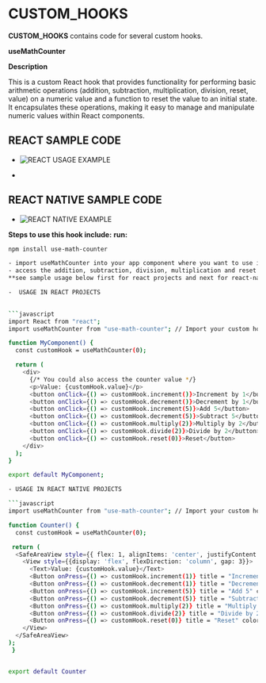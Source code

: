 # CUSTOM_HOOKS

**CUSTOM_HOOKS** contains code for several custom hooks.

**useMathCounter**

**Description**

This is a custom React hook that provides functionality for performing basic arithmetic operations (addition, subtraction, multiplication, division, reset, value) on a numeric value and a function to reset the value to an initial state. It encapsulates these operations, making it easy to manage and manipulate numeric values within React components.

**REACT SAMPLE CODE**
- 
- ![REACT USAGE EXAMPLE](https://github.com/Atinuke-Manuels/CUSTOM_HOOKS/assets/114990557/529bf82c-930a-4801-862c-b29a1acd7c40)

-
**REACT NATIVE SAMPLE CODE**
- 
- ![REACT NATIVE EXAMPLE](https://github.com/Atinuke-Manuels/CUSTOM_HOOKS/assets/114990557/ee14e287-6f9f-48d1-b012-d7878caaa1d6)

**Steps to use this hook include:**
**run:** 
```bash
npm install use-math-counter

- import useMathCounter into your app component where you want to use it
- access the addition, subtraction, division, multiplication and reset functions embedded.
**see sample usage below first for react projects and next for react-native/expo projects**

-  USAGE IN REACT PROJECTS

  
```javascript
import React from "react";
import useMathCounter from "use-math-counter"; // Import your custom hook

function MyComponent() {
  const customHook = useMathCounter(0);

  return (
    <div>
      {/* You could also access the counter value */}
      <p>Value: {customHook.value}</p>
      <button onClick={() => customHook.increment()}>Increment by 1</button>
      <button onClick={() => customHook.decrement()}>Decrement by 1</button>
      <button onClick={() => customHook.increment(5)}>Add 5</button>
      <button onClick={() => customHook.decrement(5)}>Subtract 5</button>
      <button onClick={() => customHook.multiply(2)}>Multiply by 2</button>
      <button onClick={() => customHook.divide(2)}>Divide by 2</button>
      <button onClick={() => customHook.reset(0)}>Reset</button>
    </div>
  );
}

export default MyComponent;

- USAGE IN REACT NATIVE PROJECTS

```javascript
import useMathCounter from "use-math-counter"; // Import your custom hook

function Counter() {
  const customHook = useMathCounter(0);

 return (
  <SafeAreaView style={{ flex: 1, alignItems: 'center', justifyContent: 'center' }}>
    <View style={{display: 'flex', flexDirection: 'column', gap: 3}}>
      <Text>Value: {customHook.value}</Text>
      <Button onPress={() => customHook.increment(1)} title = "Increment by 1" color={"green"}/>
      <Button onPress={() => customHook.decrement(1)} title = "Decrement by 1" color={"red"}/>
      <Button onPress={() => customHook.increment(5)} title = "Add 5" color={"green"}/>
      <Button onPress={() => customHook.decrement(5)} title = "Subtract 5" color={"red"}/>
      <Button onPress={() => customHook.multiply(2)} title = "Multiply by 2" color={"purple"}/>
      <Button onPress={() => customHook.divide(2)} title = "Divide by 2" color={"orange"}/>
      <Button onPress={() => customHook.reset(0)} title = "Reset" color={"black"}/>
    </View>
  </SafeAreaView>
);
 }


export default Counter







